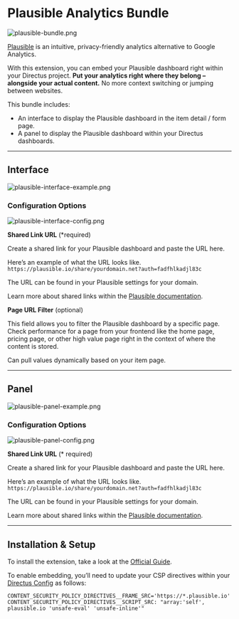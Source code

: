 # Plausible Analytics Bundle

![plausible-bundle.png](https://raw.githubusercontent.com/directus-labs/extensions/packages/plausible-analytics-bundle/main/docs/plausible-bundle.png)

[Plausible](https://plausible.io/?ref=directus) is an intuitive, privacy-friendly analytics alternative to Google Analytics.

With this extension, you can embed your Plausible dashboard right within your Directus project. **Put your analytics right where they belong – alongside your actual content.** No more context switching or jumping between websites.

This bundle includes:

- An interface to display the Plausible dashboard in the item detail / form page.
- A panel to display the Plausible dashboard within your Directus dashboards.

---

## Interface

![plausible-interface-example.png](https://raw.githubusercontent.com/directus-labs/extensions/packages/plausible-analytics-bundle/main/docs/plausible-interface-example.png)

### **Configuration Options**

![plausible-interface-config.png](https://raw.githubusercontent.com/directus-labs/extensions/packages/plausible-analytics-bundle/main/docs/plausible-interface-config.png)

**Shared Link URL** (*required)

Create a shared link for your Plausible dashboard and paste the URL here.

Here’s an example of what the URL looks like.
`https://plausible.io/share/yourdomain.net?auth=fadfhlkadjl83c`

The URL can be found in your Plausible settings for your domain.

Learn more about shared links within the [Plausible documentation](https://plausible.io/docs/shared-links?ref=directus).

**Page URL Filter** (optional)

This field allows you to filter the Plausible dashboard by a specific page. Check performance for a page from your frontend like the home page, pricing page, or other high value page right in the context of where the content is stored.

Can pull values dynamically based on your item page.

---

## Panel

![plausible-panel-example.png](https://raw.githubusercontent.com/directus-labs/extensions/packages/plausible-analytics-bundle/main/docs/plausible-panel-example.png)

### **Configuration Options**

![plausible-panel-config.png](https://raw.githubusercontent.com/directus-labs/extensions/packages/plausible-analytics-bundle/main/docs/plausible-panel-config.png)

**Shared Link URL** (* required)

Create a shared link for your Plausible dashboard and paste the URL here.

Here’s an example of what the URL looks like.
`https://plausible.io/share/yourdomain.net?auth=fadfhlkadjl83c`

The URL can be found in your Plausible settings for your domain.

Learn more about shared links within the [Plausible documentation](https://plausible.io/docs/shared-links?ref=directus).

---

## Installation & Setup

To install the extension, take a look at the [Official Guide](https://docs.directus.io/extensions/installing-extensions.html).

To enable embedding, you’ll need to update your CSP directives within your [Directus Config](https://docs.directus.io/self-hosted/config-options.html#security) as follows:

```
CONTENT_SECURITY_POLICY_DIRECTIVES__FRAME_SRC='https://*.plausible.io'
CONTENT_SECURITY_POLICY_DIRECTIVES__SCRIPT_SRC: "array:'self', plausible.io 'unsafe-eval' 'unsafe-inline'"
```

